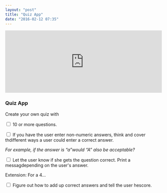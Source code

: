 ```yaml
---
layout: "post"
title: "Quiz App"
date: "2016-02-12 07:35"
---
```

<!-- 
<div class="page-header">
			<h1>
				<code>Quiz_App</code>
				<small>Now go make your own...</small>
			</h1>
		</div> -->


<iframe src="https://trinket.io/embed/python/1d7b69d9d7?start=result&toggleCode=true" width="100%" height="200" frameborder="0" marginwidth="0" marginheight="0" allowfullscreen></iframe>

### Quiz App

Create your own quiz with

<p class="lead">
			<input type="checkbox" value=""> 10 or more questions.</p>
<p class="lead">
			<input type="checkbox" value=""> If you have the user enter non-numeric answers, think and cover thdifferent ways a user could enter a correct answer.
	<p>
				<em>For example, if the answer is &ldquo;a&rdquo;would &ldquo;A&rdquo; also be acceptable? </em>
	</p>
</p>
<p class="lead">
			<input type="checkbox" value=""> Let the user know if she gets the question correct. Print a messagdepending on the user's answer.</p
	<h4>Extension: For a 4...</h4>
	<p class="lead">
				<input type="checkbox" value=""> Figure out how to add up correct answers and tell the user hescore.
	</p>

